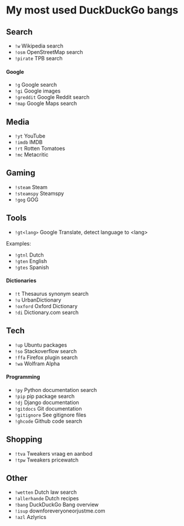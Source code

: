 # My most used DuckDuckGo bangs

## Search
* `!w` Wikipedia search
* `!osm` OpenStreetMap search
* `!pirate` TPB search

#### Google
* `!g` Google search
* `!gi` Google images
* `!greddit` Google Reddit search
* `!map` Google Maps search


## Media
* `!yt` YouTube
* `!imdb` IMDB
* `!rt` Rotten Tomatoes
* `!mc` Metacritic

## Gaming
* `!steam` Steam
* `!steamspy` Steamspy
* `!gog` GOG


## Tools
* `!gt<lang>` Google Translate, detect language to \<lang\>

Examples:
* `!gtnl` Dutch
* `!gten` English
* `!gtes` Spanish

#### Dictionaries
* `!t` Thesaurus synonym search
* `!u` UrbanDictionary
* `!oxford` Oxford Dictionary
* `!di` Dictionary.com search


## Tech
* `!up` Ubuntu packages
* `!so` Stackoverflow search
* `!ffa` Firefox plugin search
* `!wa` Wolfram Alpha

#### Programming
* `!py` Python documentation search
* `!pip` pip package search
* `!dj` Django documentation
* `!gitdocs` Git documentation
* `!gitignore` See gitignore files
* `!ghcode` Github code search

## Shopping
* `!tva` Tweakers vraag en aanbod
* `!tpw` Tweakers pricewatch


## Other
* `!wetten` Dutch law search
* `!allerhande` Dutch recipes
* `!bang` DuckDuckGo Bang overview
* `!isup` downforeveryoneorjustme.com
* `!azl` Azlyrics
